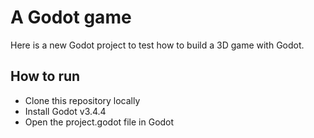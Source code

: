 # A Godot game

Here is a new Godot project to test how to build a 3D game with Godot.

## How to run

- Clone this repository locally
- Install Godot v3.4.4
- Open the project.godot file in Godot
